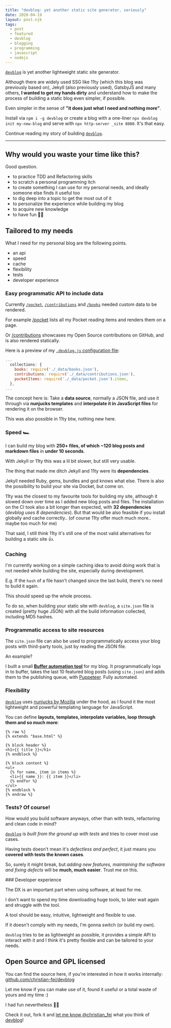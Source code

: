 ```yaml
---
title: "devblog: yet another static site generator, seriously"
date: 2020-04-19
layout: post.njk
tags:
  - post
  - featured
  - devblog
  - blogging
  - programming
  - javascript
  - nodejs
---
```


[`devblog`](https://www.npmjs.com/package/devblog) is yet another lightweight static site generator.

Although there are widely used SSG like 11ty (which this blog was previously based on), Jekyll (also previously used), GatsbyJS and many others, **I wanted to get my hands dirty** and understand how to make the process of building a static blog even simpler, if possible.

Even simpler in the sense of **"it does just what I need and nothing more"**.

Install via `npm i -g devblog` or create a blog with a one-liner `npx devblog init my-new-blog` and serve with `npx http-server _site 8080`. It's that easy.

Continue reading my story of building [`devblog`](https://github.com/christian-fei/devblog).

---

## Why would you waste your time like this?

Good question.

- to practice TDD and Refactoring skills
- to scratch a personal programming itch
- to create something I can use for my personal needs, and ideally someone else finds it useful too
- to dig deep into a topic to get the most out of it
- to personalize the experience while building my blog
- to acquire new knowledge
- to have fun  👨‍💻

## Tailored to my needs

What I need for my personal blog are the following points.

- an api
- speed
- cache
- flexibility
- tests
- developer experience

### Easy programmatic API to include data

Currently [`/pocket`](/pocket), [`/contributions`](/contributions) and [`/books`](/books) needed custom data to be rendered.

For example [/pocket](/pocket) lists all my Pocket reading items and renders them on a page.

Or [/contributions](/contributions) showcases my Open Source contributions on GitHub, and is also rendered statically.

Here is a preview of my [`.devblog.js` configuration file](https://github.com/christian-fei/christian-fei.github.io/blob/master/.devblog.js):

```js
...
  collections: {
    books: require('./_data/books.json'),
    contributions: require('./_data/contributions.json'),
    pocketItems: require('./_data/pocket.json').items,
  },
...
```

The concept here is: Take a **data source**, normally a JSON file, and use it through via **nunjucks templates** and **interpolate it in JavaScript files** for rendering it on the browser.

This was also possible in 11ty btw, nothing new here.

### Speed  🏎

I can build my blog with **250+ files, of which ~120 blog posts and markdown files** in **under 10 seconds**.

With Jekyll or 11ty this was a lil bit slower, but still very usable.

The thing that made me ditch Jekyll and 11ty were its **dependencies**.

Jekyll needed Ruby, gems, bundles and god knows what else. There is also the possibility to build your site via Docket, but come on.

11ty was the closest to my favourite tools for building my site, although it slowed down over time as I added new blog posts and files. The installation on the CI took also a bit longer than expected, with **32 dependencies** (*devblog uses 8 dependencies*). But that would be also feasible if you install globally and cache correctly.. (of course 11ty offer much much more.. maybe too much for me)

That said, I still think 11ty it's still one of the most valid alternatives for building a static site  👍.

### Caching

I'm currently working on a simple caching idea to avoid doing work that is not needed while building the site, especially during development.

E.g. If the `hash` of a file hasn't changed since the last build, there's no need to build it again.

This should speed up the whole process.

To do so, when building your static site with `devblog`, a `site.json` file is created (pretty huge JSON) with all the build information collected, including MD5 hashes.


### Programmatic access to site resources

The `site.json` file can also be used to programmatically access your blog posts with third-party tools, just by reading the JSON file.

An example?

I built a small [**Buffer automation tool**](https://github.com/christian-fei/christian-fei.github.io/tree/master/buffer-automation) for my blog.
It programmatically logs in to buffer, takes the last 10 featured blog posts (using `site.json`) and adds them to the publishing queue, with [Puppeteer](/posts/2020-03-08-Ultimate-web-scraping-with-browserless,-puppeteer-and-Node.js/). Fully automated.


### Flexibility

[`devblog`](https://github.com/christian-fei/devblog) uses [nunjucks by Mozilla](https://mozilla.github.io/nunjucks/) under the hood, as I found it the most lightweight and powerful templating language for JavaScript.

You can define **layouts, templates, interpolate variables, loop through them and so much more**:

```njk
{% raw %}
{% extends "base.html" %}

{% block header %}
<h1>{{ title }}</h1>
{% endblock %}

{% block content %}
<ul>
  {% for name, item in items %}
  <li>{{ name }}: {{ item }}</li>
  {% endfor %}
</ul>
{% endblock %
{% endraw %}
```




### Tests? Of course!

How would you build software anyways, other than with tests, refactoring and clean code in mind?

[`devblog`](https://github.com/christian-fei/devblog) is *built from the ground up with tests* and tries to cover most use cases.

Having tests doesn't mean it's *defectless and perfect*, it just means you **covered with tests the known cases**.

So, surely it might break, but *adding new features, maintaining the software and fixing defects* will be **much, much easier**. Trust me on this.

### Developer experience

The DX is an important part when using software, at least for me.

I don't want to spend my time downloading huge tools, to later wait again and struggle with the tool.

A tool should be easy, intuitive, lightweight and flexible to use.

If it doesn't comply with my needs, I'm gonna switch (or build my own).

`devblog` tries to be as lightweight as possible, it provides a simple API to interact with it and I think it's pretty flexible and can be tailored to your needs.

## Open Source and GPL licensed

You can find the source here, if you're interested in how it works internally: [github.com/christian-fei/devblog](https://github.com/christian-fei/devblog)

Let me know if you can make use of it, found it useful or a total waste of yours and my time :)

I had fun nevertheless 👨‍💻

Check it out, fork it and [let me know @christian_fei](https://twitter.com/christian_fei) what you think of [devblog](https://github.com/christian-fei/devblog)!